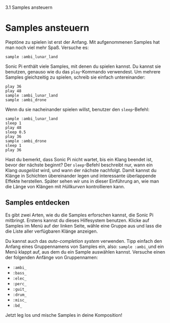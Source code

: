 3.1 Samples ansteuern

# Samples ansteuern

Pieptöne zu spielen ist erst der Anfang. Mit aufgenommenen Samples hat man noch viel mehr Spaß. Versuche es:

```
sample :ambi_lunar_land
```

Sonic Pi enthält viele Samples, mit denen du spielen kannst. Du kannst sie benutzen, genauso wie du das `play`-Kommando verwendest. Um mehrere Samples gleichzeitig zu spielen, schreib sie einfach untereinander:

```
play 36
play 48
sample :ambi_lunar_land
sample :ambi_drone
```

Wenn du sie nacheinander spielen willst, benutzer den `sleep`-Befehl:

```
sample :ambi_lunar_land
sleep 1
play 48
sleep 0.5
play 36
sample :ambi_drone
sleep 1
play 36
```

Hast du bemerkt, dass Sonic Pi nicht wartet, bis ein Klang beendet ist, bevor der nächste beginnt? Der `sleep`-Befehl beschreibt nur, wann ein Klang *ausgelöst* wird, und wann der nächste nachfolgt. Damit kannst du Klänge in Schichten übereinander legen und interessante überlappende Effekte herstellen. Später sehen wir uns in dieser Einführung an, wie man die Länge von Klängen mit *Hüllkurven* kontrollieren kann.

## Samples entdecken

Es gibt zwei Arten, wie du die Samples erforschen kannst, die Sonic Pi mitbringt. Erstens kannst du dieses Hilfesystem benutzen. Klicke auf Samples im Menü auf der linken Seite, wähle eine Gruppe aus und lass die die Liste aller verfügbaren Klänge anzeigen.

Du kannst auch das *auto-completion system* verwenden. Tipp einfach den Anfang eines Gruppennamens von Samples ein, also: `sample :ambi_`und ein Menü klappt auf, aus dem du ein Sample auswählen kannst. Versuche einen der folgenden Anfänge von Gruppennamen:

* `:ambi_` 
* `:bass_`
* `:elec_`
* `:perc_`
* `:guit_`
* `:drum_`
* `:misc_`
* `:bd_`

Jetzt leg los und mische Samples in deine Komposition!
